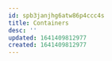 ```yaml
---
id: spb3janjhg6atw86p4ccc4s
title: Containers
desc: ''
updated: 1641409812977
created: 1641409812977
---
```



